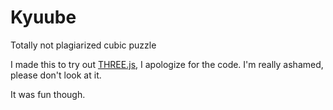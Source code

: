 # Kyuube

Totally not plagiarized cubic puzzle

I made this to try out [THREE.js](https://threejs.org/), I apologize for the code. I'm really ashamed, please don't look at it.

It was fun though.
